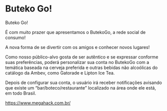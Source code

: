 # Buteko Go!

Buteko Go!

É com muito prazer que apresentamos o ButekoGo, a rede social de consumo!

A nova forma de se divertir com os amigos e conhecer novos lugares!

Como nosso público-alvo gosta de ser autêntico e se expressar conforme suas preferências, poderá personalizar sua conta no ButekoGo com a temática baseada na cerveja preferida e outras bebidas não alcoólicas do catálogo da Ambev, como Gatorade e Lipton Ice Tea.

Depois de configurar sua conta, o usuário irá receber notificações avisando que existe um “bar/boteco/restaurante” localizado na área onde ele está, em todo Brasil.


https://www.megahack.com.br/
